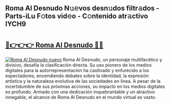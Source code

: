 ## Roma Al Desnudo N𝚞𝚎vos desn𝚞dos filtr𝚊dos - Parts-iLu F𝚘tos vid𝚎o - C𝚘ntenido atr𝚊ctivo IYCH9

# <h2><a href="http://mb4m8y8.tromn.icu/?c=Roma+Al+Desnudo">🔗👉👉👉 Roma Al Desnudo 🔗🔗</a></h2>

[![Roma Al Desnudo nuevo](https://i.imgur.com/pEAQMta.gif)](http://mb4m8y8.tromn.icu/?c=Roma+Al+Desnudo)
Roma Al Desnudo, un personaje multifacético y divisivo, desafía la clasificación directa. Su uso pionero de los medios digitales para la autorrepresentación ha cautivado y enfurecido a los espectadores, encendiendo debates sobre la identidad, la expresión artística y la naturaleza evolutiva de las sociedades en línea. A pesar de la incertidumbre de sus próximas acciones, su impacto en los medios digitales es profundo. Armado con una dedicación inquebrantable y un atractivo innegable, el alcance de Roma Al Desnudo en el mundo virtual es vasto.
